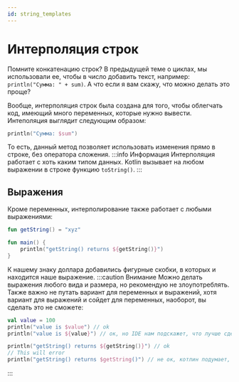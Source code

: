 ```yaml
---
id: string_templates
---
```

# Интерполяция строк
Помните конкатенацию строк? В предыдущей теме о циклах, мы использовали ее, чтобы
в число добавить текст, например: `println("Сумма: " + sum)`. А что если я вам скажу, что можно
делать это проще?

Вообще, интерполяция строк была создана для того, чтобы облегчать код, имеющий
много переменных, которые нужно вывести. Интеполяция выглядит следующим образом:
```kotlin
println("Сумма: $sum")
```
То есть, данный метод позволяет использовать изменения прямо в строке, без оператора сложения.
:::info Информация
Интерполяция работает с хоть каким типом данных. Kotlin вызывает на любом выражении в
строке функцию `toString()`.
:::

## Выражения
Кроме переменных, интерполирование также работает с любыми выражениями:
```kotlin
fun getString() = "xyz"

fun main() {
    println("getString() returns ${getString()}")
}
```
К нашему знаку доллара добавились фигурные скобки, в которых и находится наше выражение.
:::caution Внимание
Можно делать выражения любого вида и размера, но рекомендую не злоупотреблять.
Также важно не путать вариант для переменных и выражений, хотя вариант для выражений и сойдет
для переменных, наоборот, вы сделать это не сможете:
```kotlin
val value = 100
println("value is $value") // ok
println("value is ${value}") // ок, но IDE нам подскажет, что лучше сделать по варианту выше

println("getString() returns ${getString()}") // ok
// This will error
println("getString() returns $getString()") // не ок, котлин подумает, что вы хотите получить переменную
```
:::
